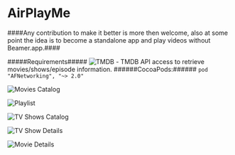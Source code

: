 AirPlayMe
=========

####Any contribution to make it better is more then welcome, also at some point the idea is to become a standalone app and play videos without Beamer.app.####

#####Requirements#####
![TMDB](https://www.themoviedb.org/) - TMDB API access to retrieve movies/shows/episode information.
######CocoaPods:######
`pod "AFNetworking", "~> 2.0"`

![Movies Catalog](https://photos-6.dropbox.com/t/1/AADnzS3lZiop9WVOqzTj-8Hvx-zWoBjKbTLMbZ8Tbu-_AQ/12/39096612/png/1024x768/3/1415628000/0/2/s1.png/daP-B6paUNzH8NcpFaTmGifKFRY4IT1-aDqBqhFJB_Y)

![Playlist](https://photos-2.dropbox.com/t/1/AAAD9UEX5iGm0VeWsZagShkGqogUh0LeCm-ZBjqnuqkZFQ/12/39096612/png/1024x768/3/1415628000/0/2/s2.png/AceMuicFNEUcLwksuZBCtIlEEbKjro9C7sXHMh7db1M)

![TV Shows Catalog](https://photos-3.dropbox.com/t/1/AACw9rrhiKY_Es2B6fjByy9-oZkxgfVzZmk_6bfIxIPs7A/12/39096612/png/1024x768/3/1415628000/0/2/s3.png/paFY533nrwfrOYn2RI1Es_Qom0389I5qutzO9F2chaU)

![TV Show Details](https://photos-4.dropbox.com/t/1/AAAJeWmt2VKSaDQRykxaB0hhxXX7q5Mink2-gJtyTm7F0Q/12/39096612/png/1024x768/3/1415628000/0/2/s4.png/3FmAYoF2rZFclvO4mGTz1mfwn599yim327C7Ur2fHE4)

![Movie Details](https://photos-1.dropbox.com/t/1/AABvHosGj5KeSOJRXX8gdQnQ6jyHQldKuGq2xHhhzu3jNQ/12/39096612/png/1024x768/3/1415628000/0/2/s5.png/NBAcrpWgrkqhi13AmTqof1uTxLJ8L63X7cS-TbR67qM)
